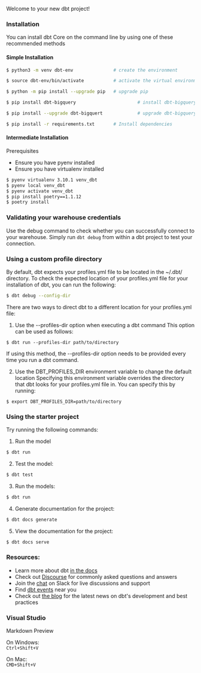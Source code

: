 Welcome to your new dbt project!

### Installation
You can install dbt Core on the command line by using one of these recommended methods


#### Simple Installation
```bash
$ python3 -m venv dbt-env               # create the environment

$ source dbt-env/bin/activate           # activate the virtual environment on macOs and Linux

$ python -m pip install --upgrade pip   # upgrade pip

$ pip install dbt-bigquery                       # install dbt-bigquery

$ pip install --upgrade dbt-bigquert             # upgrade dbt-bigquery

$ pip install -r requirements.txt       # Install dependencies
```

#### Intermediate Installation
Prerequisites
* Ensure you have pyenv installed
* Ensure you have virtualenv installed


```bash
$ pyenv virtualenv 3.10.1 venv_dbt
$ pyenv local venv_dbt
$ pyenv activate venv_dbt
$ pip install poetry==1.1.12
$ poetry install
```

### Validating your warehouse credentials

Use the debug command to check whether you can successfully connect to your warehouse. Simply run `dbt debug` from within a dbt project to test your connection.

### Using a custom profile directory
By default, dbt expects your profiles.yml file to be located in the ~/.dbt/ directory. To check the expected location of your profiles.yml file for your installation of dbt, you can run the following:

```bash
$ dbt debug --config-dir
```
There are two ways to direct dbt to a different location for your profiles.yml file:

1. Use the --profiles-dir option when executing a dbt command This option can be used as follows:

```
$ dbt run --profiles-dir path/to/directory
```

If using this method, the --profiles-dir option needs to be provided every time you run a dbt command.

2. Use the DBT_PROFILES_DIR environment variable to change the default location Specifying this environment variable overrides the directory that dbt looks for your profiles.yml file in. You can specify this by running:

```
$ export DBT_PROFILES_DIR=path/to/directory
```

### Using the starter project

Try running the following commands:
1. Run the model
``` bash
$ dbt run
```
2. Test the model:
```bash
$ dbt test
```
3. Run the models:
```bash
$ dbt run
```
4. Generate documentation for the project:
```bash
$ dbt docs generate
```
5. View the documentation for the project:
```bash
$ dbt docs serve
```

### Resources:
- Learn more about dbt [in the docs](https://docs.getdbt.com/docs/introduction)
- Check out [Discourse](https://discourse.getdbt.com/) for commonly asked questions and answers
- Join the [chat](http://slack.getdbt.com/) on Slack for live discussions and support
- Find [dbt events](https://events.getdbt.com) near you
- Check out [the blog](https://blog.getdbt.com/) for the latest news on dbt's development and best practices

### Visual Studio

Markdown Preview

On Windows:\
`Ctrl+Shift+V`

On Mac:\
`CMD+Shift+V`

